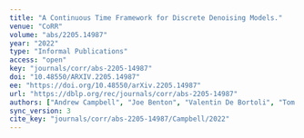 ```yaml
---
title: "A Continuous Time Framework for Discrete Denoising Models."
venue: "CoRR"
volume: "abs/2205.14987"
year: "2022"
type: "Informal Publications"
access: "open"
key: "journals/corr/abs-2205-14987"
doi: "10.48550/ARXIV.2205.14987"
ee: "https://doi.org/10.48550/arXiv.2205.14987"
url: "https://dblp.org/rec/journals/corr/abs-2205-14987"
authors: ["Andrew Campbell", "Joe Benton", "Valentin De Bortoli", "Tom Rainforth", "George Deligiannidis", "Arnaud Doucet"]
sync_version: 3
cite_key: "journals/corr/abs-2205-14987/Campbell/2022"
---
```

